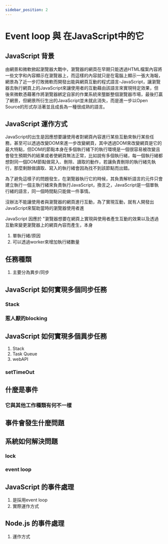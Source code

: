 ```yaml
---
sidebar_position: 2
---
```


# Event loop 與 在JavaScript中的它


## JavaScript 背景
由網景和微軟掀起瀏覽器大戰中，瀏覽器的網頁在早期只能透過HTML檔案內容將一些文字和內容顯示在瀏覽器上，而這樣的內容就只是在電腦上顯示一張大海報，網景為了近一步打敗微軟而開發出能與網頁互動的程式語言-JavaScript，讓瀏覽器去執行網頁上的JavaScript來讓使用者的互動藉由該語言來實現特定效果，但後來微軟憑藉著作將瀏覽器綁定自家的作業系統來壟斷整個瀏覽器市場，最後打贏了網景，但網景所衍生出的JavaScript並未就此消失，而是進一步以Open Source的形式存活著並且成長為一種很成熟的語言。

## JavaScript 運作方式
JavaScript的出生是因應想要讓使用者對網頁內容進行某些互動來執行某些任務，甚至可以透過改變DOM來進一步改變網頁，其中透過DOM來改變網頁是它的最大特點，但DOM的節點本身在多個執行緒下的執行環境是一個很容易被改變且會發生預期外的結果或者使網頁無法正常，比如說有多個執行緒，每一個執行緒都想對同一個DOM節點做寫入、刪除、讀取的動作，若讓負責刪除的執行緒先執行，那麼剩餘做讀取、寫入的執行緒會因為找不到該節點而出錯。

為了避免這樣子的問題發生，在瀏覽器執行它的時候，其負責解析語言的元件只會建立執行一個主執行緒來負責執行JavaScript，換言之，JavaScript是一個單執行緒的語言，同一個時間點只能做一件事情。




沒辦法不能讓使用者與瀏覽器的網頁進行互動，為了實現互動，就有人開發出JavaScript來幫助當時的瀏覽器使用者進

JavaScript 因應於 "瀏覽器想要在網頁上實現與使用者產生互動的效果以及透過互動來變更瀏覽器上的網頁內容而產生，本身


1. 單執行緒/原因
2. 可以透過worker來增加執行緒數量

## 任務種類
1. 主要分為異步/同步

## JavaScript 如何實現多個同步任務

### Stack

### 惹人厭的blocking


## JavaScript 如何實現多個異步任務

1. Stack 
2. Task Queue
3. webAPI

### setTimeOut

## 什麼是事件

### 它與其他工作種類有何不一樣

## 事件會發生什麼問題

## 系統如何解決問題

### lock 

### event loop


## JavaScript 的事件處理
1. 是採用event loop
2. 實際運作方式

## Node.js 的事件處理
1. 運作方式


